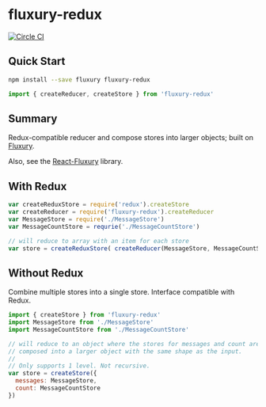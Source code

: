 # fluxury-redux

[![Circle CI](https://circleci.com/gh/FunctionFoundry/fluxury-redux/tree/master.svg?style=svg)](https://circleci.com/gh/FunctionFoundry/fluxury-redux/tree/master)

## Quick Start

```sh
npm install --save fluxury fluxury-redux
```

```js
import { createReducer, createStore } from 'fluxury-redux'
```

## Summary

Redux-compatible reducer and compose stores into larger objects; built on [Fluxury](https://github.com/FunctionFoundry/fluxury).

Also, see the [React-Fluxury](https://github.com/FunctionFoundry/react-fluxury) library.

## With Redux

```js
var createReduxStore = require('redux').createStore
var createReducer = require('fluxury-redux').createReducer
var MessageStore = require('./MessageStore')
var MessageCountStore = requrie('./MessageCountStore')

// will reduce to array with an item for each store
var store = createReduxStore( createReducer(MessageStore, MessageCountStore) )
```

## Without Redux

Combine multiple stores into a single store. Interface compatible with Redux.

```js
import { createStore } from 'fluxury-redux'
import MessageStore from './MessageStore'
import MessageCountStore from './MessageCountStore'

// will reduce to an object where the stores for messages and count are
// composed into a larger object with the same shape as the input.
//
// Only supports 1 level. Not recursive.
var store = createStore({
  messages: MessageStore,
  count: MessageCountStore
})
```
